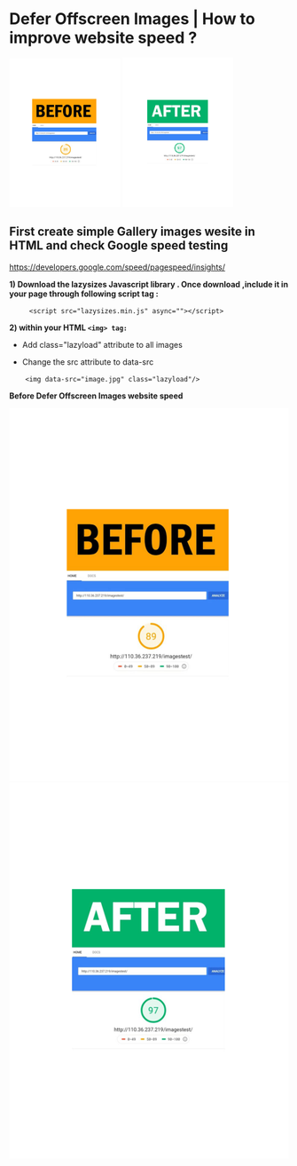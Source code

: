 # Defer Offscreen Images | How to improve website speed ?

<img  src="images/Before.png"  heigth="200" width="200">
<img  src="images/After.png"  heigth="200" width="200">

## First create simple Gallery images wesite in HTML and check Google speed testing 

https://developers.google.com/speed/pagespeed/insights/



<b> 1) Download the lazysizes Javascript library . Once download ,include it in your page through following script tag :</b>
```
     <script src="lazysizes.min.js" async=""></script>
```
<b> 2) within your HTML ```<img> tag:``` </b>

* Add class="lazyload" attribute to all images
* Change the src attribute to data-src
 
    <!--Use data-src. And,specify lazyload class-->
```
    <img data-src="image.jpg" class="lazyload"/>
```


<b>Before Defer Offscreen Images website speed</b>

<img src="images/Before.png" ><img src="images/After.png" >
